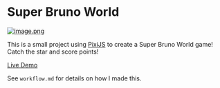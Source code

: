 # Super Bruno World

[![image.png](https://i.postimg.cc/tCM12xHY/image.png)](https://postimg.cc/9ryFfz0h)

This is a small project using [PixiJS](https://pixijs.com/) to create a Super Bruno World game! Catch the star and score points!

[Live Demo](https://pixijs-game.web.app/)

See `workflow.md` for details on how I made this.
